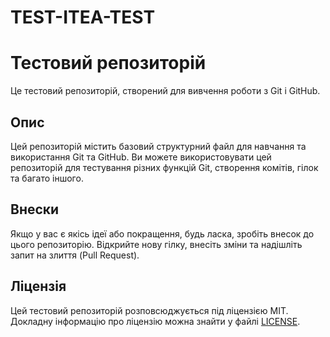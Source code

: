 # TEST-ITEA-TEST
# Тестовий репозиторій

Це тестовий репозиторій, створений для вивчення роботи з Git і GitHub.

## Опис

Цей репозиторій містить базовий структурний файл для навчання та використання Git та GitHub. Ви можете використовувати цей репозиторій для тестування різних функцій Git, створення комітів, гілок та багато іншого.

## Внески

Якщо у вас є якісь ідеї або покращення, будь ласка, зробіть внесок до цього репозиторію. Відкрийте нову гілку, внесіть зміни та надішліть запит на злиття (Pull Request).

## Ліцензія

Цей тестовий репозиторій розповсюджується під ліцензією MIT. Докладну інформацію про ліцензію можна знайти у файлі [LICENSE](LICENSE).


